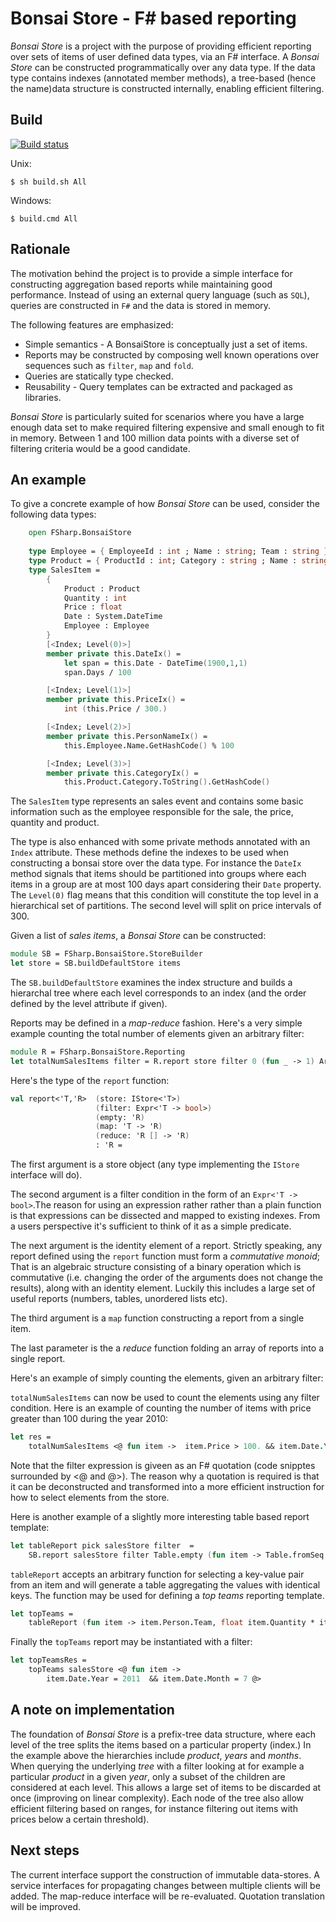 Bonsai Store - F# based reporting
==============================================================
*Bonsai Store* is a project with the purpose of providing efficient reporting over sets of items of user defined data types, via an F# interface. A *Bonsai Store* can be constructed programmatically over any data type. If the data type contains indexes (annotated member methods), a tree-based (hence the name)data structure is constructed internally, enabling efficient filtering.

## Build ##
[![Build status](https://ci.appveyor.com/api/projects/status/6m12l77v5pn7re4e/branch/master?svg=true)](https://ci.appveyor.com/project/jobjo/bonsaistore/branch/master)

Unix:
```
$ sh build.sh All
```
Windows:
```
$ build.cmd All
```

## Rationale  ##
The motivation behind the project is to provide a simple interface for constructing aggregation based reports while maintaining good performance. 
Instead of using an external query language (such as `SQL`), queries are constructed in `F#` and the data is stored in memory.

The following features are emphasized:
* Simple semantics - A BonsaiStore is conceptually just a set of items.
* Reports may be constructed by composing well known operations over sequences such as  `filter`,   `map` and `fold`.
* Queries are statically type checked.
* Reusability - Query templates can be extracted and packaged as libraries.

*Bonsai Store* is particularly suited for scenarios where you have a large enough data set to make required filtering expensive and small enough to fit in memory. Between 1 and 100 million data points with a diverse set of filtering criteria would be a good candidate.

## An example ##

To give a concrete example of how *Bonsai Store* can be used, consider the following data types:

```fsharp
    open FSharp.BonsaiStore
    
    type Employee = { EmployeeId : int ; Name : string; Team : string }
    type Product = { ProductId : int; Category : string ; Name : string }
    type SalesItem = 
        {
            Product : Product
            Quantity : int
            Price : float
            Date : System.DateTime
            Employee : Employee 
        }
        [<Index; Level(0)>]
        member private this.DateIx() = 
            let span = this.Date - DateTime(1900,1,1)
            span.Days / 100

        [<Index; Level(1)>]
        member private this.PriceIx() = 
            int (this.Price / 300.)

        [<Index; Level(2)>]
        member private this.PersonNameIx() = 
            this.Employee.Name.GetHashCode() % 100

        [<Index; Level(3)>]
        member private this.CategoryIx() = 
            this.Product.Category.ToString().GetHashCode()
```

The `SalesItem` type represents an sales event and contains some basic information such as the employee responsible for the sale, the price, quantity and product.

The type is also enhanced with some private methods annotated with an `Index` attribute. These methods define the indexes to be used when constructing a bonsai store over the data type. For instance the `DateIx` method signals that items should be partitioned into groups where each items in a group are at most 100 days apart considering their `Date` property. The `Level(0)` flag means that this condition will constitute the top level in a hierarchical set of partitions. The second level will split on price intervals of 300.

Given a list of *sales items*, a *Bonsai Store* can be constructed:

```fsharp
module SB = FSharp.BonsaiStore.StoreBuilder
let store = SB.buildDefaultStore items
```
The `SB.buildDefaultStore` examines the index structure and builds a hierarchal tree where each level corresponds to an index (and the order defined by the level attribute if given). 

Reports may be defined in a *map-reduce* fashion. Here's a very simple example counting the total number of elements given an arbitrary filter:

```fsharp
module R = FSharp.BonsaiStore.Reporting
let totalNumSalesItems filter = R.report store filter 0 (fun _ -> 1) Array.sum
```
Here's the type of the `report` function:

```fsharp
val report<'T,'R>  (store: IStore<'T>) 
                   (filter: Expr<'T -> bool>) 
                   (empty: 'R) 
                   (map: 'T -> 'R) 
                   (reduce: 'R [] -> 'R) 
                   : 'R =

```
The first argument is a store object (any type implementing the `IStore` interface will do). 

The second argument is a filter condition in the form of an `Expr<'T -> bool>`.The reason for using an expression rather rather than a plain function is that expressions can be dissected and mapped to existing indexes. From a users perspective it's sufficient to think of it as a simple predicate. 

The next argument is the identity element of a report. Strictly speaking, any report defined using the `report` function must form a *commutative monoid*; That is an algebraic structure consisting of a binary operation which is commutative (i.e. changing the order of the arguments does not change the results), along with an identity element. Luckily this includes a large set of useful reports (numbers, tables, unordered lists etc).

The third argument is a `map` function constructing a report from a single item. 

The last parameter is the a *reduce* function folding an array of reports into a single report.



Here's an example of simply counting the elements, given an arbitrary filter:




`totalNumSalesItems` can now be used to count the elements using any filter condition. Here is an example of counting the number of items with price greater than 100 during the year 2010:

```fsharp
let res =
    totalNumSalesItems <@ fun item ->  item.Price > 100. && item.Date.Year = 2010 @>
```
Note that the filter expression is giveen as an F# quotation (code snipptes surrounded by <@ and @>). The reason why a quotation is required is that it can be deconstructed and transformed into a more efficient instruction for how to select elements from the store.

Here is another example of a slightly more interesting table based report template:

```fsharp
let tableReport pick salesStore filter  =
    SB.report salesStore filter Table.empty (fun item -> Table.fromSeq [pick item]) Table.merge
```
`tableReport` accepts an arbitrary function for selecting a key-value pair from an item and will generate a table aggregating the values with identical keys. The function may be used for defining a *top teams* reporting template.

```fsharp
let topTeams =
    tableReport (fun item -> item.Person.Team, float item.Quantity * item.Price)
```
Finally the `topTeams` report may be instantiated with a filter:

```fsharp
let topTeamsRes =
    topTeams salesStore <@ fun item ->  
        item.Date.Year = 2011  && item.Date.Month = 7 @>
```

##  A note on implementation ###
The foundation of *Bonsai Store* is a prefix-tree data structure, where each level of the tree splits the items based on a particular property (index.) In the example above the hierarchies include *product*, *years* and *months*. When querying the underlying *tree* with a filter looking at for example a particular *product* in a given *year*, only a subset of the children are considered at each level. This allows a large set of items to be discarded at once (improving on linear complexity). Each node of the tree also allow efficient filtering based on ranges, for instance filtering out items with prices below a certain threshold).

## Next steps
The current interface support the construction of immutable data-stores. A service interfaces for propagating changes between multiple clients will be added. The map-reduce interface will be re-evaluated. Quotation translation will be improved.
